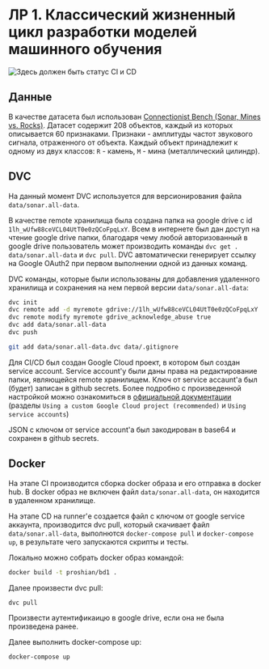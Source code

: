 # ЛР 1. Классический жизненный цикл разработки моделей машинного обучения

![Здесь должен быть статус CI и CD](https://github.com/proshian/big-data-infrastructure-lab-1/actions/workflows/CI%20CD.yml/badge.svg)

## Данные

В качестве датасета был использован [Connectionist Bench (Sonar, Mines vs. Rocks)](https://archive.ics.uci.edu/dataset/151/connectionist+bench+sonar+mines+vs+rocks). Датасет содержит 208 объектов, каждый из которых описывается 60 признаками. Признаки - амплитуды частот звукового сигнала, отраженного от объекта. Каждый объект принадлежит к одному из двух классов: `R` - камень, `M` - мина (металлический цилиндр).

<!-- ## Модель и ее обучение -->

## DVC

На данный момент DVC используется для версионирования файла `data/sonar.all-data`.

В качестве remote хранилища была создана папка на google drive с id `1lh_wUfw88ceVCL04UtT0e0zQCoFpqLxY`. Всем в интернете был дан доступ на чтение google drive папки, благодаря чему любой авторизованный в google drive пользователь может производить команды `dvc get . data/sonar.all-data` и `dvc pull`. DVC автоматически генерирует ссылку на Google OAuth2 при первом выполнении одной из данных команд. 

DVC команды, которые были использованы для добавления удаленного хранилища и сохранения на нем первой версии `data/sonar.all-data`:

```bash
dvc init
dvc remote add -d myremote gdrive://1lh_wUfw88ceVCL04UtT0e0zQCoFpqLxY
dvc remote modify myremote gdrive_acknowledge_abuse true
dvc add data/sonar.all-data
dvc push

git add data/sonar.all-data.dvc data/.gitignore
```

Для CI/CD был создан Google Cloud проект, в котором был создан service account. Service account'у были даны права на редактирование папки, являющейся remote хранилищем. Ключ от service accaunt'а был (будет) записан в github secrets. Более подробно с произведенной настройкой можно ознакомиться в [официальной документации](https://dvc.org/doc/user-guide/data-management/remote-storage/google-drive) (разделы `Using a custom Google Cloud project (recommended)` и `Using service accounts`)

JSON с ключом от service account'а был закодирован в base64 и сохранен в github secrets.
 
## Docker

На этапе CI производится сборка docker образа и его отправка в docker hub. В docker образ не включен файл `data/sonar.all-data`, он находится в удаленном хранилище. 

На этапе CD на runner'е создается файл с ключом от google service аккаунта, производится dvc pull, который скачивает файл `data/sonar.all-data`, выполнются `docker-compose pull` и `docker-compose up`, в результате чего запускаются скрипты и тесты.


Локально можно собрать docker образ командой:

```bash
docker build -t proshian/bd1 .
```

Далее произвести dvс pull:
```bash
dvc pull
```

Произвести аутентификаицю в google drive, если она не была произведена ранее.

Далее выполнить docker-compose up:
```bash
docker-compose up
```
